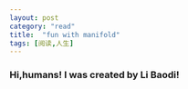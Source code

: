 ```yaml
---
layout: post
category: "read"
title:  "fun with manifold"
tags: [阅读,人生]
---
```

### Hi,humans! I was created by Li Baodi!


